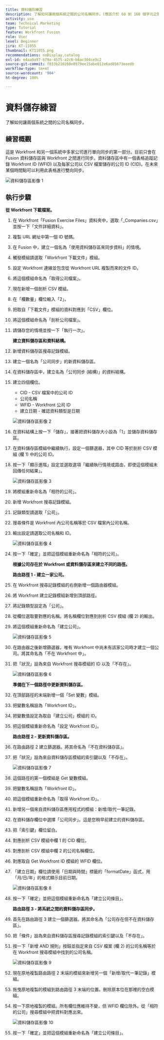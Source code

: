 ```yaml
---
title: 資料儲存練習
description: 了解如何讓兩個系統之間的公司名稱同步。(應該介於 60 到 160 個字元之間，但有 59 個字元)
activity: use
team: Technical Marketing
type: Tutorial
feature: Workfront Fusion
role: User
level: Beginner
jira: KT-11055
thumbnail: KT11055.png
recommendations: noDisplay,catalog
exl-id: e4aa9a97-679a-4575-a2c6-b6ac304ce9c2
source-git-commit: f033b210268e8979ee15abe812e6ad85673eeedb
workflow-type: tm+mt
source-wordcount: '904'
ht-degree: 100%

---
```


# 資料儲存練習

了解如何讓兩個系統之間的公司名稱同步。

## 練習概觀

這是 Workfront 和另一個系統中多家公司進行單向同步的第一部分。目前只會在 Fusion 資料儲存區與 Workfront 之間進行同步。資料儲存區中有一個表格追蹤記錄 Workfront ID (WFID) 以及每家公司以 CSV 檔案儲存的公司 ID (CID)。在未來某個時間點可以利用此表格進行雙向同步。

![資料儲存區影像 1](../12-exercises/assets/data-stores-walkthrough-1.png)

## 執行步驟

**從 Workfront 下載檔案。**

1. 在 Workfront「Fusion Exercise Files」資料夾中，選取「_Companies.csv」並按一下「文件詳細資料」。
1. 複製 URL 網址中第一個 ID 號碼。
1. 在 Fusion 中，建立一個名為「使用資料儲存區來同步資料」的情境。
1. 觸發模組請選取「Workfront 下載文件」模組。
1. 設定 Workfront 連線並包含從 Workfront URL 複製而來的文件 ID。
1. 將這個模組命名為「取得公司檔案」。
1. 現在新增一個剖析 CSV 模組。
1. 在「欄數量」欄位輸入「2」。
1. 把取自「下載文件」模組的資料對應到「CSV」欄位。
1. 將這個模組命名為「剖析公司檔案」。
1. 請儲存您的情境並按一下「執行一次」。

   **建立資料儲存區和資料結構。**

1. 新增資料儲存區搜尋記錄模組。
1. 建立一個名為「公司同步」的新資料儲存區。
1. 在資料儲存區中，建立名為「公司同步 (結構)」的資料結構。
1. 建立四個欄位。

   + CID - CSV 檔案中的公司 ID
   + 公司名稱
   + WFID - Workfront 公司 ID
   + 建立日期 - 確認資料類型是日期

   ![資料儲存區影像 2](../12-exercises/assets/data-stores-walkthrough-2.png)

1. 在資料結構上按一下「儲存」，接著把資料儲存大小設為「1」並儲存資料儲存區。
1. 在資料儲存區模組中繼續執行，設定一個篩選器，其中 CID 等於剖析 CSV 模組 (欄 1) 中的公司 ID。
1. 按一下「顯示進階」設定並選取選項「繼續執行情境或路由，即使這個模組未回傳任何結果」。

   ![資料儲存區影像 3](../12-exercises/assets/data-stores-walkthrough-3.png)

1. 將模組重新命名為「相符的公司」。
1. 新增 Workfront 搜尋記錄模組。
1. 記錄類型請選取「公司」。
1. 搜尋條件是 Workfront 內公司名稱等於 CSV 檔案內公司名稱。
1. 輸出設定請選取公司名稱和 ID。

   ![資料儲存區影像 4](../12-exercises/assets/data-stores-walkthrough-4.png)

1. 按一下「確定」並把這個模組重新命名為「相符的公司」。

   **根據公司存在於 Workfront 或資料儲存區來建立不同的路徑。**

   **路由路徑 1 - 建立一家公司。**

1. 在 Workfront 搜尋記錄模組的右側新增一個路由器模組。
1. 將 Workfront 建立記錄模組新增到頂部路徑。
1. 將記錄類型設定為「公司」。
1. 從欄位選取要對應的名稱。將名稱欄位對應到剖析 CSV 模組 (欄 2) 的輸出。
1. 將這個模組重新命名為「建立公司」。

   ![資料儲存區影像 5](../12-exercises/assets/data-stores-walkthrough-5.png)

1. 在路由器之後新增篩選器，唯有 Workfront 中尚未有該家公司時才建立一個公司。將其命名為「不在 Workfront 中」。
1. 把「狀況」設為來自 Workfront 搜尋模組的 ID 以及「不存在」。

   ![資料儲存區影像 6](../12-exercises/assets/data-stores-walkthrough-6.png)

   **準備在下一個路徑中更新資料儲存區。**

1. 在頂部路徑的末端新增一個「Set 變數」模組。
1. 把變數名稱設為「Workfront ID」。
1. 把變數值設定為取自「建立公司」模組的 ID。
1. 把這個模組重新命名為「設定 Workfront ID」。

   **路由路徑 2 - 更新資料儲存區。**

1. 在路由路徑 2 建立篩選器。將其命名為「不在資料儲存區」。

1. 把「狀況」設為來自資料儲存區模組的索引鍵以及「不存在」。

   ![資料儲存區影像 7](../12-exercises/assets/data-stores-walkthrough-7.png)

1. 這個路徑的第一個模組是 Get 變數模組。
1. 把變數名稱設為「Workfront ID」。
1. 把這個模組重新命名為「取得 Workfront ID」。
1. 新增另一個來自資料儲存區應用程式的模組：新增/取代一筆記錄。
1. 在資料儲存欄位中選擇「公司同步」。這是您稍早前建立的資料儲存區。
1. 把「索引鍵」欄位留白。
1. 對應剖析 CSV 模組中欄 1 的 CID 欄位。
1. 對應剖析 CSV 模組中欄 2 的公司名稱欄位。
1. 對應取自 Get Workfront ID 模組的 WFID 欄位。
1. 「建立日期」欄位請使用「日期與時間」標籤的「formatDate」函式，用「月/日/年」的格式顯示目前日期。

   ![資料儲存區影像 8](../12-exercises/assets/data-stores-walkthrough-8.png)

1. 按一下「確定」並把這個模組重新命名為「建立公司條目」。

   **路由路徑 3 - 將系統之間的資料儲存區同步。**

1. 首先在路由路徑 3 建立一個篩選器。將其命名為「公司存在但不在資料儲存區」。
1. 把「條件」設為來自資料儲存區搜尋記錄模組的索引鍵以及「不存在」。
1. 按一下「新增 AND 規則」按鈕並指定來自 CSV 檔案 (欄 2) 的公司名稱等於在 Workfront 搜尋模組中找到的公司名稱。

   ![資料儲存區影像 9](../12-exercises/assets/data-stores-walkthrough-9.png)

1. 現在原地複製路由路徑 2 末端的模組來新增另一個「新增/取代一筆記錄」模組。
1. 拖曳原地複製的模組到路由路徑 3 末端的位置。刪除原本位在那裡的空白模組。
1. 按一下原地複製的模組。所有欄位應維持不變，但 WFID 欄位除外。從「相符的公司」搜尋模組中把資料對應出來。

   ![資料儲存區影像 10](../12-exercises/assets/data-stores-walkthrough-10.png)

1. 按一下「確定」並把這個模組重新命名為「建立公司條目」。
